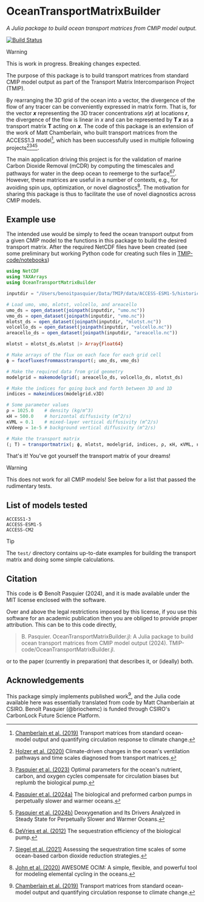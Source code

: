 # OceanTransportMatrixBuilder

*A Julia package to build ocean transport matrices from CMIP model output.*

[![Build Status](https://github.com/TMIP-code/OceanTransportMatrixBuilder.jl/actions/workflows/CI.yml/badge.svg?branch=main)](https://github.com/TMIP-code/OceanTransportMatrixBuilder.jl/actions/workflows/CI.yml?query=branch%3Amain)

> [!WARNING]
> This is work in progress. Breaking changes expected.

The purpose of this package is to build transport matrices from standard CMIP model output as part of the Transport Matrix Intercomparison Project (TMIP).

By rearranging the 3D grid of the ocean into a vector, the divergence of the flow of any tracer can be conveniently expressed in matrix form.
That is, for the vector ***x*** representing the 3D tracer concentrations *x*(***r***) at locations ***r***, the divergence of the flow is linear in *x* and can be represented by **T** ***x*** as a transport matrix **T** acting on ***x***.
The code of this package is an extension of the work of Matt Chamberlain, who built transport matrices from the ACCESS1.3 model[^Chamberlain_etal_2019], which has been successfully used in multiple following projects[^Holzer_etal_2020][^Pasquier_etal_2023][^Pasquier_etal_2024a][^Pasquier_etal_2024b].

The main application driving this project is for the validation of marine Carbon Dioxide Removal (mCDR) by computing the timescales and pathways for water in the deep ocean to reemerge to the surface[^DeVries_etal_2012][^Siegel_etal_2021].
However, these matrices are useful in a number of contexts, e.g., for avoiding spin ups, optimization, or novel diagnostics[^John_et_al_2020].
The motivation for sharing this package is thus to facilitate the use of novel diagnostics across CMIP models.

## Example use

The intended use would be simply to feed the ocean transport output from a given CMIP model to the functions in this package to build the desired transport matrix.
After the required NetCDF files have been created (see some preliminary but working Python code for creating such files in [TMIP-code/notebooks](https://github.com/TMIP-code/notebooks))

```julia
using NetCDF
using YAXArrays
using OceanTransportMatrixBuilder

inputdir = "/Users/benoitpasquier/Data/TMIP/data/ACCESS-ESM1-5/historical/r1i1p1f1/Jan1990-Dec1999" # <- this is the path on my mac*x*e

# Load umo, vmo, mlotst, volcello, and areacello
umo_ds = open_dataset(joinpath(inputdir, "umo.nc"))
vmo_ds = open_dataset(joinpath(inputdir, "vmo.nc"))
mlotst_ds = open_dataset(joinpath(inputdir, "mlotst.nc"))
volcello_ds = open_dataset(joinpath(inputdir, "volcello.nc"))
areacello_ds = open_dataset(joinpath(inputdir, "areacello.nc"))

mlotst = mlotst_ds.mlotst |> Array{Float64}

# Make arrays of the flux on each face for each grid cell
ϕ = facefluxesfrommasstransport(; umo_ds, vmo_ds)

# Make the required data from grid geometry
modelgrid = makemodelgrid(; areacello_ds, volcello_ds, mlotst_ds)

# Make the indices for going back and forth between 3D and 1D
indices = makeindices(modelgrid.v3D)

# Some parameter values
ρ = 1025.0    # density (kg/m^3)
κH = 500.0    # horizontal diffusivity (m^2/s)
κVML = 0.1    # mixed-layer vertical diffusivity (m^2/s)
κVdeep = 1e-5 # background vertical diffusivity (m^2/s)

# Make the transport matrix
(; T) = transportmatrix(; ϕ, mlotst, modelgrid, indices, ρ, κH, κVML, κVdeep)
```

That's it! You've got yourself the transport matrix of your dreams!

> [!WARNING]
> This does not work for all CMIP models! See below for a list that passed the rudimentary tests.



## List of models tested

```
ACCESS1-3
ACCESS-ESM1-5
ACCESS-CM2
```

> [!TIP]
> The `test/` directory contains up-to-date examples for building the transport matrix and doing some simple calculations.

## Citation



This code is © Benoît Pasquier (2024), and it is made available under the MIT license enclosed with the software.

Over and above the legal restrictions imposed by this license, if you use this software for an academic publication then you are obliged to provide proper attribution.
This can be to this code directly,

> B. Pasquier. OceanTransportMatrixBuilder.jl: A Julia package to build ocean transport matrices from CMIP model output (2024). TMIP-code/OceanTransportMatrixBuilder.jl.

or to the paper (currently in preparation) that describes it, or (ideally) both.


## Acknowledgements

This package simply implements published work[^Chamberlain_etal_2019], and the Julia code available here was essentially translated from code by Matt Chamberlain at CSIRO.
Benoît Pasquier (@briochemc) is funded through CSIRO's CarbonLock Future Science Platform.



[^Chamberlain_etal_2019]: [Chamberlain et al. (2019)](10.1016/j.ocemod.2019.01.005) Transport matrices from standard ocean-model output and quantifying circulation response to climate change.
[^Holzer_etal_2020]: [Holzer et al. (2020)](10.1029/2020JC016414) Climate-driven changes in the ocean's ventilation pathways and time scales diagnosed from transport matrices.
[^Pasquier_etal_2023]: [Pasquier et al. (2023)](10.5194/bg-20-2985-2023) Optimal parameters for the ocean's nutrient, carbon, and oxygen cycles compensate for circulation biases but replumb the biological pump.
[^Pasquier_etal_2024a]: [Pasquier et al. (2024a)](10.5194/bg-21-3373-2024) The biological and preformed carbon pumps in perpetually slower and warmer oceans.
[^Pasquier_etal_2024b]: [Pasquier et al. (2024b)](10.1029/2024JC021043) Deoxygenation and Its Drivers Analyzed in Steady State for Perpetually Slower and Warmer Oceans.
[^John_et_al_2020]: [John et al. (2020)](10.1016/j.chemgeo.2019.119403) AWESOME OCIM: A simple, flexible, and powerful tool for modeling elemental cycling in the oceans.
[^DeVries_etal_2012]: [DeVries et al. (2012)](10.1029/2012GL051963) The sequestration efficiency of the biological pump.
[^Siegel_etal_2021]: [Siegel et al. (2021)](10.1088/1748-9326/ac0be0) Assessing the sequestration time scales of some ocean-based carbon dioxide reduction strategies.
